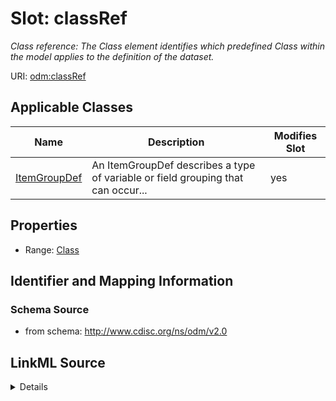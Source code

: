 # Slot: classRef


_Class reference: The Class element identifies which predefined Class within the model applies to the definition of the dataset._



URI: [odm:classRef](http://www.cdisc.org/ns/odm/v2.0/classRef)



<!-- no inheritance hierarchy -->




## Applicable Classes

| Name | Description | Modifies Slot |
| --- | --- | --- |
[ItemGroupDef](ItemGroupDef.md) | An ItemGroupDef describes a type of variable or field grouping that can occur... |  yes  |







## Properties

* Range: [Class](Class.md)





## Identifier and Mapping Information







### Schema Source


* from schema: http://www.cdisc.org/ns/odm/v2.0




## LinkML Source

<details>
```yaml
name: classRef
description: 'Class reference: The Class element identifies which predefined Class
  within the model applies to the definition of the dataset.'
from_schema: http://www.cdisc.org/ns/odm/v2.0
rank: 1000
identifier: false
alias: classRef
domain_of:
- ItemGroupDef
range: Class

```
</details>